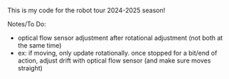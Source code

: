 This is my code for the robot tour 2024-2025 season!

Notes/To Do:
-  optical flow sensor adjustment after rotational adjustment (not both at the same time)
-  ex: if moving, only update rotationally. once stopped for a bit/end of action, adjust drift with optical flow sensor (and make sure moves straight)
